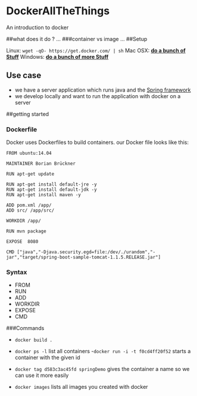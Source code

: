 # DockerAllTheThings
An introduction to docker


##what does it do ?
...
###container vs image
...
##Setup

Linux: `wget -qO- https://get.docker.com/ | sh`
Mac OSX:  [**do a bunch of Stuff**](http://docs.docker.com/mac/started/)
Windows: **[do a bunch of more Stuff](http://docs.docker.com/windows/started/)**



## Use case
- we have a server application which runs java and the [Spring framework](http://spring.io/)
- we develop locally and want to run the application with docker on a server


##getting started
### Dockerfile
Docker uses Dockerfiles to build containers.
our Docker file looks like this:

    FROM ubuntu:14.04
	
	MAINTAINER Borian Brückner
	
	RUN apt-get update
	
	RUN apt-get install default-jre -y
	RUN apt-get install default-jdk -y
	RUN apt-get install maven -y
	
	ADD pom.xml /app/
	ADD src/ /app/src/
	
	WORKDIR /app/
	
	RUN mvn package
	
	EXPOSE  8080
	
	CMD ["java","-Djava.security.egd=file:/dev/./urandom","-jar","target/spring-boot-sample-tomcat-1.1.5.RELEASE.jar"]

###  Syntax
- FROM
- RUN
- ADD
- WORKDIR
- EXPOSE
- CMD

###Commands
- `docker build .`
- `docker ps -l` list all containers
-`docker run -i -t f0cd4ff20f52` starts a container with the given id

- `docker tag d583c3ac45fd springDemo` gives the container a name so we can use it more easily
- `docker images`  lists all images you created with docker

